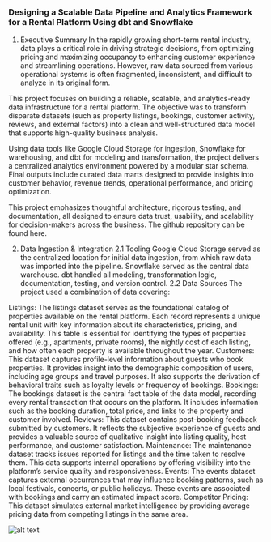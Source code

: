 ### Designing a Scalable Data Pipeline and Analytics Framework for a Rental Platform Using dbt and Snowflake

1. Executive Summary
In the rapidly growing short-term rental industry, data plays a critical role in driving strategic decisions, from optimizing pricing and maximizing occupancy to enhancing customer experience and streamlining operations. However, raw data sourced from various operational systems is often fragmented, inconsistent, and difficult to analyze in its original form.

This project focuses on building a reliable, scalable, and analytics-ready data infrastructure for a rental platform. The objective was to transform disparate datasets (such as property listings, bookings, customer activity, reviews, and external factors) into a clean and well-structured data model that supports high-quality business analysis.

Using data tools like Google Cloud Storage for ingestion, Snowflake for warehousing, and dbt for modeling and transformation, the project delivers a centralized analytics environment powered by a modular star schema. Final outputs include curated data marts designed to provide insights into customer behavior, revenue trends, operational performance, and pricing optimization.

This project emphasizes thoughtful architecture, rigorous testing, and documentation, all designed to ensure data trust, usability, and scalability for decision-makers across the business. The github repository can be found here.

2. Data Ingestion & Integration
2.1 Tooling
Google Cloud Storage served as the centralized location for initial data ingestion, from which raw data was imported into the pipeline.
Snowflake served as the central data warehouse.
dbt handled all modeling, transformation logic, documentation, testing, and version control.
2.2 Data Sources
The project used a combination of data covering:

Listings: The listings dataset serves as the foundational catalog of properties available on the rental platform. Each record represents a unique rental unit with key information about its characteristics, pricing, and availability. This table is essential for identifying the types of properties offered (e.g., apartments, private rooms), the nightly cost of each listing, and how often each property is available throughout the year.
Customers: This dataset captures profile-level information about guests who book properties. It provides insight into the demographic composition of users, including age groups and travel purposes. It also supports the derivation of behavioral traits such as loyalty levels or frequency of bookings.
Bookings: The bookings dataset is the central fact table of the data model, recording every rental transaction that occurs on the platform. It includes information such as the booking duration, total price, and links to the property and customer involved.
Reviews: This dataset contains post-booking feedback submitted by customers. It reflects the subjective experience of guests and provides a valuable source of qualitative insight into listing quality, host performance, and customer satisfaction.
Maintenance: The maintenance dataset tracks issues reported for listings and the time taken to resolve them. This data supports internal operations by offering visibility into the platform’s service quality and responsiveness.
Events: The events dataset captures external occurrences that may influence booking patterns, such as local festivals, concerts, or public holidays. These events are associated with bookings and carry an estimated impact score.
Competitor Pricing: This dataset simulates external market intelligence by providing average pricing data from competing listings in the same area.

![alt text](image.png)

